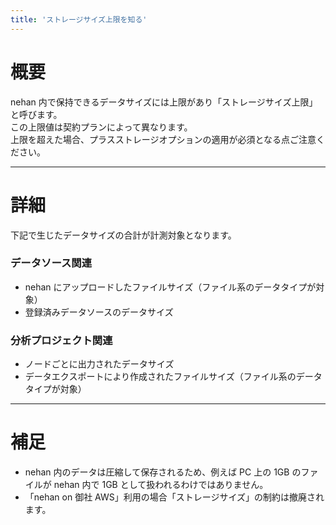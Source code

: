 ```yaml
---
title: 'ストレージサイズ上限を知る'
---
```


# 概要

nehan 内で保持できるデータサイズには上限があり「ストレージサイズ上限」と呼びます。  
この上限値は契約プランによって異なります。  
上限を超えた場合、プラスストレージオプションの適用が必須となる点ご注意ください。

---

# 詳細

下記で生じたデータサイズの合計が計測対象となります。

### データソース関連

- nehan にアップロードしたファイルサイズ（ファイル系のデータタイプが対象）
- 登録済みデータソースのデータサイズ

### 分析プロジェクト関連

- ノードごとに出力されたデータサイズ
- データエクスポートにより作成されたファイルサイズ（ファイル系のデータタイプが対象）

---

# 補足

- nehan 内のデータは圧縮して保存されるため、例えば PC 上の 1GB のファイルが nehan 内で 1GB として扱われるわけではありません。
- 「nehan on 御社 AWS」利用の場合「ストレージサイズ」の制約は撤廃されます。
